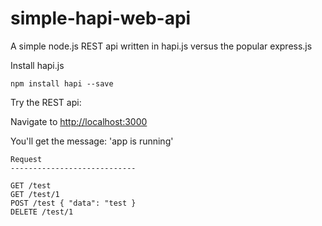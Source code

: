 simple-hapi-web-api
===================

A simple node.js REST api written in hapi.js versus the popular express.js

Install hapi.js

    npm install hapi --save
    
Try the REST api:

Navigate to [http://localhost:3000](http://localhost:3000)

You'll get the message: 'app is running'

    Request
    ----------------------------
    
    GET /test
    GET /test/1
    POST /test { "data": "test }
    DELETE /test/1
